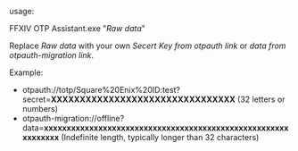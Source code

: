usage:

FFXIV OTP Assistant.exe "*Raw data*"

Replace *Raw data* with your own *Secert Key from otpauth link* or *data from otpauth-migration link*.

Example:
+ otpauth://totp/Square%20Enix%20ID:test?secret=**XXXXXXXXXXXXXXXXXXXXXXXXXXXXXXXX** (32 letters or numbers)
+ otpauth-migration://offline?data=**xxxxxxxxxxxxxxxxxxxxxxxxxxxxxxxxxxxxxxxxxxxxxxxxxxxxxxxxxxxxxx** (Indefinite length, typically longer than 32 characters)
